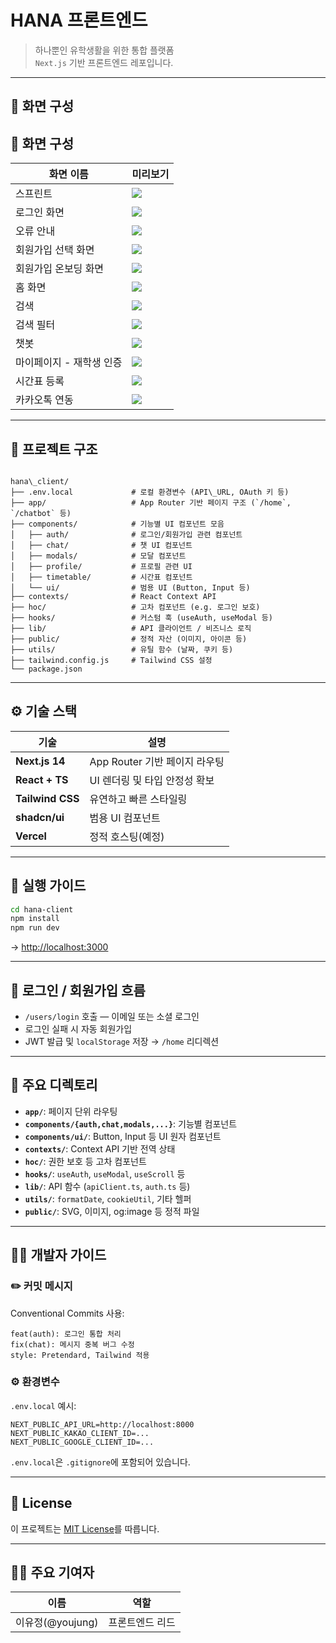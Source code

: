 # HANA 프론트엔드

> 하나뿐인 유학생활을 위한 통합 플랫폼  
> `Next.js` 기반 프론트엔드 레포입니다.

---

## 🎨 화면 구성

## 🎨 화면 구성

| 화면 이름 | 미리보기 |
|-----------|----------|
| 스프린트 | ![](./asset/sprint.png) |
| 로그인 화면 | ![](./asset/login.png) |
| 오류 안내 | ![](./asset/error.png) |
| 회원가입 선택 화면 | ![](./asset/signup_select.png) |
| 회원가입 온보딩 화면 | ![](./asset/signup_onboarding.png) |
| 홈 화면 | ![](./asset/home.png) |
| 검색 | ![](./asset/search.png) |
| 검색 필터 | ![](./asset/search_filter.png) |
| 챗봇 | ![](./asset/chatbot.png) |
| 마이페이지 - 재학생 인증 | ![](./asset/mypage_auth.png) |
| 시간표 등록 | ![](./asset/timetable.png) |
| 카카오톡 연동 | ![](./asset/kakao.png) |

---

## 🧭 프로젝트 구조

```

hana\_client/
├── .env.local             # 로컬 환경변수 (API\_URL, OAuth 키 등)
├── app/                   # App Router 기반 페이지 구조 (`/home`, `/chatbot` 등)
├── components/            # 기능별 UI 컴포넌트 모음
│   ├── auth/              # 로그인/회원가입 관련 컴포넌트
│   ├── chat/              # 챗 UI 컴포넌트
│   ├── modals/            # 모달 컴포넌트
│   ├── profile/           # 프로필 관련 UI
│   ├── timetable/         # 시간표 컴포넌트
│   └── ui/                # 범용 UI (Button, Input 등)
├── contexts/              # React Context API
├── hoc/                   # 고차 컴포넌트 (e.g. 로그인 보호)
├── hooks/                 # 커스텀 훅 (useAuth, useModal 등)
├── lib/                   # API 클라이언트 / 비즈니스 로직
├── public/                # 정적 자산 (이미지, 아이콘 등)
├── utils/                 # 유틸 함수 (날짜, 쿠키 등)
├── tailwind.config.js     # Tailwind CSS 설정
└── package.json

````

---

## ⚙️ 기술 스택

| 기술             | 설명                                      |
|------------------|-------------------------------------------|
| **Next.js 14**   | App Router 기반 페이지 라우팅             |
| **React + TS**   | UI 렌더링 및 타입 안정성 확보            |
| **Tailwind CSS** | 유연하고 빠른 스타일링                   |
| **shadcn/ui**    | 범용 UI 컴포넌트                          |
| **Vercel**       | 정적 호스팅(예정)                          |

---

## 🚀 실행 가이드

```bash
cd hana-client
npm install
npm run dev
````

→ [http://localhost:3000](http://localhost:3000)

---

## 🔐 로그인 / 회원가입 흐름

* `/users/login` 호출 — 이메일 또는 소셜 로그인
* 로그인 실패 시 자동 회원가입
* JWT 발급 및 `localStorage` 저장 → `/home` 리디렉션

---

## 📁 주요 디렉토리

* **`app/`**: 페이지 단위 라우팅
* **`components/{auth,chat,modals,...}`**: 기능별 컴포넌트
* **`components/ui/`**: Button, Input 등 UI 원자 컴포넌트
* **`contexts/`**: Context API 기반 전역 상태
* **`hoc/`**: 권한 보호 등 고차 컴포넌트
* **`hooks/`**: `useAuth`, `useModal`, `useScroll` 등
* **`lib/`**: API 함수 (`apiClient.ts`, `auth.ts` 등)
* **`utils/`**: `formatDate`, `cookieUtil`, 기타 헬퍼
* **`public/`**: SVG, 이미지, og\:image 등 정적 파일

---

## 🧑‍💻 개발자 가이드

### ✏️ 커밋 메시지

Conventional Commits 사용:

```
feat(auth): 로그인 통합 처리
fix(chat): 메시지 중복 버그 수정
style: Pretendard, Tailwind 적용
```

### ⚙️ 환경변수

`.env.local` 예시:

```env
NEXT_PUBLIC_API_URL=http://localhost:8000
NEXT_PUBLIC_KAKAO_CLIENT_ID=...
NEXT_PUBLIC_GOOGLE_CLIENT_ID=...
```

`.env.local`은 `.gitignore`에 포함되어 있습니다.

---

## 📄 License

이 프로젝트는 [MIT License](./LICENSE)를 따릅니다.

---

## 🙋‍♀️ 주요 기여자

| 이름            | 역할       |
| ------------- | -------- |
| 이유정(@youjung) | 프론트엔드 리드 |

````

